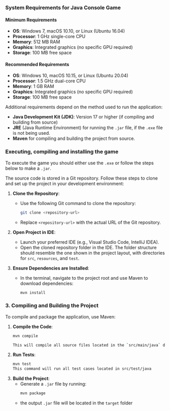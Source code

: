 ### System Requirements for Java Console Game

#### Minimum Requirements

- **OS**: Windows 7, macOS 10.10, or Linux (Ubuntu 16.04)
- **Processor**: 1 GHz single-core CPU
- **Memory**: 512 MB RAM
- **Graphics**: Integrated graphics (no specific GPU required)
- **Storage**: 100 MB free space

#### Recommended Requirements

- **OS**: Windows 10, macOS 10.15, or Linux (Ubuntu 20.04)
- **Processor**: 1.5 GHz dual-core CPU
- **Memory**: 1 GB RAM
- **Graphics**: Integrated graphics (no specific GPU required)
- **Storage**: 100 MB free space

Additional requirements depend on the method used to run the application:

- **Java Development Kit (JDK)**: Version 17 or higher (if compiling and building from source)
- **JRE** (Java Runtime Environment) for running the `.jar` file, if the `.exe` file is not being used.
- **Maven** for compiling and building the project from source.

### Executing, compiling and installing the game

To execute the game you should either use the `.exe` or follow the steps below to make a `.jar`.

The source code is stored in a Git repository. Follow these steps to clone and set up the project in your development environment:

1. **Clone the Repository**:
   - Use the following Git command to clone the repository:
     ```bash
     git clone <repository-url>
     ```
   - Replace `<repository-url>` with the actual URL of the Git repository.

2. **Open Project in IDE**:
   - Launch your preferred IDE (e.g., Visual Studio Code, IntelliJ IDEA).
   - Open the cloned repository folder in the IDE. The folder structure should resemble the one shown in the project layout, with directories for `src`, `resources`, and `test`.

3. **Ensure Dependencies are Installed**:
   - In the terminal, navigate to the project root and use Maven to download dependencies:
     ```bash
     mvn install
     ```

### 3. Compiling and Building the Project

To compile and package the application, use Maven:

1. **Compile the Code**:
   ```bash
   mvn compile

   This will compile all source files located in the `src/main/java` directory.

2. **Run Tests**:
   ```bash
   mvn test
   This command will run all test cases located in src/test/java

3. **Build the Project**:
    - Generate a `.jar` file by running:
      ```bash
      mvn package
   - the output `.jar` file will be located in the `target` folder



